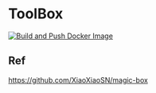 # ToolBox

[![Build and Push Docker Image](https://github.com/XiaoXiaoSN/toolbox/actions/workflows/image.yml/badge.svg)](https://github.com/XiaoXiaoSN/toolbox/actions/workflows/image.yml)

## Ref

https://github.com/XiaoXiaoSN/magic-box
